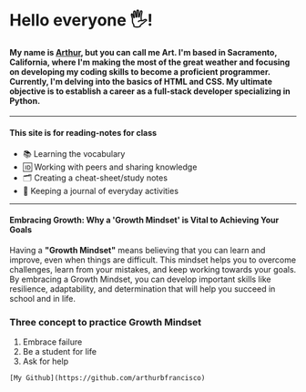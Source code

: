 # Hello everyone 🖐️! 
#### My name is [Arthur](https://arthurbfrancisco.github.io/reading-notes/), but you can call me Art. I'm based in Sacramento, California, where I'm making the most of the great weather and focusing on developing my coding skills to become a proficient programmer. Currently, I'm delving into the basics of HTML and CSS. My ultimate objective is to establish a career as a full-stack developer specializing in Python.
---
#### This site is for reading-notes for class
- 📚 Learning the vocabulary
- 🆔 Working with peers and sharing knowledge
- 🗂 ️Creating a cheat-sheet/study notes
- 📓 Keeping a journal of everyday activities
***
#### Embracing Growth: Why a 'Growth Mindset' is Vital to Achieving Your Goals
   Having a __"Growth Mindset"__  means believing that you can learn and improve, even when things are difficult. This mindset helps you to overcome challenges, learn from your mistakes, and keep working towards your goals. By embracing a Growth Mindset, you can develop important skills like resilience, adaptability, and determination that will help you succeed in school and in life.
   
### Three concept to practice Growth Mindset
   1. Embrace failure
   2. Be a student for life
   3. Ask for help
   
    [My Github](https://github.com/arthurbfrancisco)
